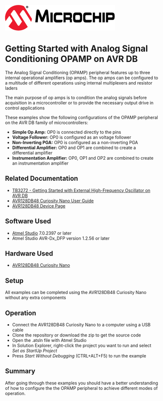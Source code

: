 <!-- Please do not change this logo with link -->
[![MCHP](images/microchip.png)](https://www.microchip.com)

# Getting Started with Analog Signal Conditioning OPAMP on AVR DB

The Analog Signal Conditioning (OPAMP) peripheral features up to three internal operational amplifiers (op amps). The op amps can be configured to a multitude of different operations using internal multiplexers and resistor laders  

The main purpose of op amps is to condition the analog signals before acquisition in a microcontroller or to provide the necessary output drive in control applications

These examples show the following configurations of the OPAMP peripheral on the AVR DB family of microcontrollers:

* **Simple Op Amp:** 
OP0 is connected directly to the pins
* **Voltage Follower:** 
OP0 is configured as an voltage follower
* **Non-Inverting PGA:** 
OP0 is configured as a non-inverting PGA
* **Differential Amplifier:** 
OP0 and OP1 are combined to create a differential amplifier 
* **Instrumentation Amplifier:** 
OP0, OP1 and OP2 are combined to create an instrumentation amplifier


## Related Documentation

* [TB3272 - Getting Started with External High-Frequency Oscillator on AVR DB](https://microchip.com/DSxxxxxxxxxx) <!-- TODO: Update link once assigned -->
* [AVR128DB48 Curiosity Nano User Guide](https://microchip.com/DSxxxxxxxxxx) <!-- TODO: Update link once assigned -->
* [AVR128DB48 Device Page](https://www.microchip.com/wwwproducts/en/AVR128DB48)


## Software Used

* [Atmel Studio](https://www.microchip.com/mplab/avr-support/atmel-studio-7) 7.0.2397 or later
* Atmel Studio AVR-Dx_DFP version 1.2.56 or later

## Hardware Used

* [AVR128DB48 Curiosity Nano](https://www.microchip.com/DevelopmentTools/ProductDetails/PartNO/EV35L43A)

## Setup

All examples can be completed using the AVR128DB48 Curiosity Nano without any extra components

## Operation

* Connect the AVR128DB48 Curiosity Nano to a computer using a USB cable
* Clone the repository or download the zip to get the source code
* Open the .atsln file with Atmel Studio
* In Solution Explorer, right-click the project you want to run and select *Set as StartUp Project*
* Press *Start Without Debugging* (CTRL+ALT+F5) to run the example


## Summary

After going through these examples you should have a better understanding of how to configure the the OPAMP peripheral to achieve different modes of operation.   
